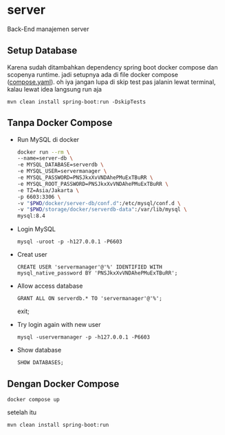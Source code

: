 # server

Back-End manajemen server


## Setup Database 
Karena sudah ditambahkan dependency spring boot docker compose dan scopenya runtime. jadi setupnya ada di file docker compose ([compose.yaml](compose.yaml)).
oh iya jangan lupa di skip test pas jalanin lewat terminal, kalau lewat idea langsung run aja
```shell
mvn clean install spring-boot:run -DskipTests
```
## Tanpa Docker Compose
* Run MySQL di docker
  ```bash
  docker run --rm \
  --name=server-db \
  -e MYSQL_DATABASE=serverdb \
  -e MYSQL_USER=servermanager \
  -e MYSQL_PASSWORD=PNSJkxXvVNDAhePMuExTBuRR \
  -e MYSQL_ROOT_PASSWORD=PNSJkxXvVNDAhePMuExTBuRR \
  -e TZ=Asia/Jakarta \
  -p 6603:3306 \
  -v "$PWD/docker/server-db/conf.d":/etc/mysql/conf.d \
  -v "$PWD/storage/docker/serverdb-data":/var/lib/mysql \
  mysql:8.4
  ```

* Login MySQL
  ```shell
  mysql -uroot -p -h127.0.0.1 -P6603 
  ```

* Creat user
  ```mysql
  CREATE USER 'servermanager'@'%' IDENTIFIED WITH mysql_native_password BY 'PNSJkxXvVNDAhePMuExTBuRR';
  ```

* Allow access database
  ```mysql
  GRANT ALL ON serverdb.* TO 'servermanager'@'%';
  ```
  exit;


* Try login again with new user
  ```shell
  mysql -uservermanager -p -h127.0.0.1 -P6603 
  ```

* Show database
  ```mysql
  SHOW DATABASES; 
  ```

## Dengan Docker Compose
```shell
docker compose up
```
setelah itu 
```shell
mvn clean install spring-boot:run
```